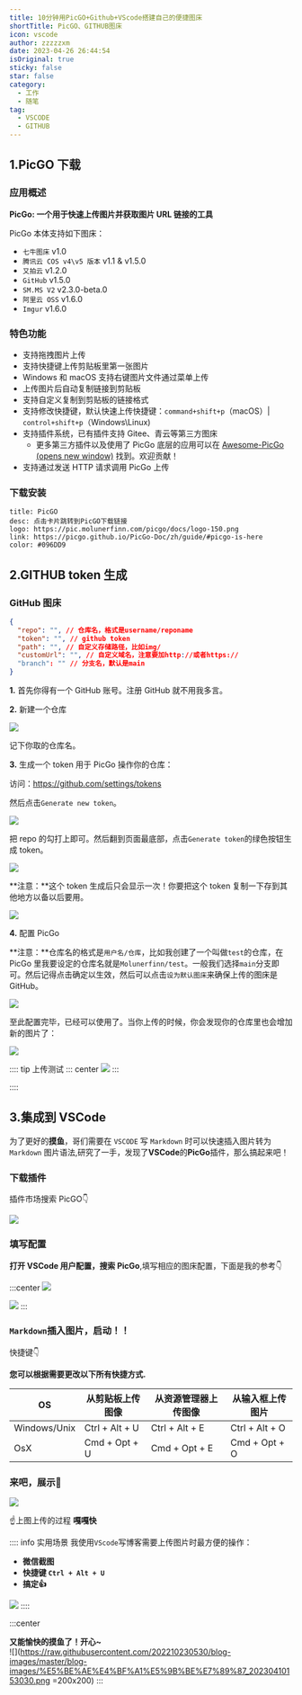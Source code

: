 ```yaml
---
title: 10分钟用PicGO+Github+VScode搭建自己的便捷图床
shortTitle: PicGO、GITHUB图床
icon: vscode
author: zzzzzxm
date: 2023-04-26 26:44:54
isOriginal: true
sticky: false
star: false
category:
  - 工作
  - 随笔
tag:
  - VSCODE
  - GITHUB
---
```


## 1.PicGO 下载

### 应用概述

**PicGo: 一个用于快速上传图片并获取图片 URL 链接的工具**

PicGo 本体支持如下图床：

- `七牛图床` v1.0
- `腾讯云 COS v4\v5 版本` v1.1 & v1.5.0
- `又拍云` v1.2.0
- `GitHub` v1.5.0
- `SM.MS V2` v2.3.0-beta.0
- `阿里云 OSS` v1.6.0
- `Imgur` v1.6.0

### 特色功能

- 支持拖拽图片上传
- 支持快捷键上传剪贴板里第一张图片
- Windows 和 macOS 支持右键图片文件通过菜单上传
- 上传图片后自动复制链接到剪贴板
- 支持自定义复制到剪贴板的链接格式
- 支持修改快捷键，默认快速上传快捷键：`command+shift+p`（macOS）| `control+shift+p`（Windows\\Linux)
- 支持插件系统，已有插件支持 Gitee、青云等第三方图床
  - 更多第三方插件以及使用了 PicGo 底层的应用可以在 [Awesome-PicGo (opens new window)](https://github.com/PicGo/Awesome-PicGo) 找到。欢迎贡献！
- 支持通过发送 HTTP 请求调用 PicGo 上传

### 下载安装

```card
title: PicGO
desc: 点击卡片跳转到PicGO下载链接
logo: https://pic.molunerfinn.com/picgo/docs/logo-150.png
link: https://picgo.github.io/PicGo-Doc/zh/guide/#picgo-is-here
color: #096DD9
```

## 2.GITHUB token 生成

### GitHub 图床

```json
{
  "repo": "", // 仓库名，格式是username/reponame
  "token": "", // github token
  "path": "", // 自定义存储路径，比如img/
  "customUrl": "", // 自定义域名，注意要加http://或者https://
  "branch": "" // 分支名，默认是main
}
```

**1.** 首先你得有一个 GitHub 账号。注册 GitHub 就不用我多言。

**2.** 新建一个仓库

![](https://pic.molunerfinn.com/picgo/docs/create_new_repo.png)

记下你取的仓库名。

**3.** 生成一个 token 用于 PicGo 操作你的仓库：

访问：https://github.com/settings/tokens

然后点击`Generate new token`。

![](https://pic.molunerfinn.com/picgo/docs/generate_new_token.png)

把 repo 的勾打上即可。然后翻到页面最底部，点击`Generate token`的绿色按钮生成 token。

![](https://pic.molunerfinn.com/picgo/docs/20180508210435.png)

\*\*注意：\*\*这个 token 生成后只会显示一次！你要把这个 token 复制一下存到其他地方以备以后要用。

![](https://pic.molunerfinn.com/picgo/docs/copy_token.png)

**4.** 配置 PicGo

\*\*注意：\*\*仓库名的格式是`用户名/仓库`，比如我创建了一个叫做`test`的仓库，在 PicGo 里我要设定的仓库名就是`Molunerfinn/test`。一般我们选择`main`分支即可。然后记得点击确定以生效，然后可以点击`设为默认图床`来确保上传的图床是 GitHub。

![](https://pic.molunerfinn.com/picgo/docs/setup_github.png)

至此配置完毕，已经可以使用了。当你上传的时候，你会发现你的仓库里也会增加新的图片了：

![](https://pic.molunerfinn.com/picgo/docs/success.png)

:::: tip 上传测试
::: center
![](https://raw.githubusercontent.com/202210230530/blog-images/master/blog-images/avatar.jpg)
:::

::::

## 3.集成到 VSCode

为了更好的**摸鱼**，哥们需要在 `VSCODE` 写 `Markdown` 时可以快速插入图片转为 `Markdown` 图片语法,研究了一手，发现了**VSCode**的**PicGo**插件，那么搞起来吧！

### 下载插件

插件市场搜索 PicGO:point_down:

![](https://raw.githubusercontent.com/202210230530/blog-images/master/blog-images/20230428112847.png)

### 填写配置

**打开 VSCode 用户配置，搜索 PicGo**,填写相应的图床配置，下面是我的参考:point_down:

:::center
![](https://raw.githubusercontent.com/202210230530/blog-images/master/blog-images/20230428114651.png)

![](https://raw.githubusercontent.com/202210230530/blog-images/master/blog-images/1682654252306.png)
:::

### `Markdown`插入图片，**启动！！**

快捷键:point_down:

**您可以根据需要更改以下所有快捷方式.**

| OS           | 从剪贴板上传图像 | 从资源管理器上传图像 | 从输入框上传图片 |
| ------------ | ---------------- | -------------------- | ---------------- |
| Windows/Unix | Ctrl + Alt + U   | Ctrl + Alt + E       | Ctrl + Alt + O   |
| OsX          | Cmd + Opt + U    | Cmd + Opt + E        | Cmd + Opt + O    |

### **来吧，展示**:movie_camera:

![](https://raw.githubusercontent.com/202210230530/blog-images/master/blog-images/20230428121104.png)

:point_up:上图上传的过程 **嘎嘎快**

:::: info 实用场景
我使用`VScode`写博客需要上传图片时最方便的操作：

- **微信截图**
- **快捷键 `Ctrl + Alt + U`**
- **搞定:thumbsup:**

![](https://raw.githubusercontent.com/202210230530/blog-images/master/blog-images/pic%E5%B1%95%E7%A4%BA.gif)
::::

:::center

**又能愉快的摸鱼了！开心~**  
![](https://raw.githubusercontent.com/202210230530/blog-images/master/blog-images/%E5%BE%AE%E4%BF%A1%E5%9B%BE%E7%89%87_20230410153030.png =200x200)
:::
